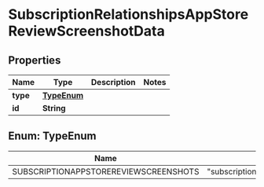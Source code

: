 

# SubscriptionRelationshipsAppStoreReviewScreenshotData


## Properties

| Name | Type | Description | Notes |
|------------ | ------------- | ------------- | -------------|
|**type** | [**TypeEnum**](#TypeEnum) |  |  |
|**id** | **String** |  |  |



## Enum: TypeEnum

| Name | Value |
|---- | -----|
| SUBSCRIPTIONAPPSTOREREVIEWSCREENSHOTS | &quot;subscriptionAppStoreReviewScreenshots&quot; |



